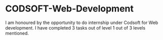 # CODSOFT-Web-Development
I am honoured by the opportunity to do internship under Codsoft for Web development. I have completed 3 tasks out of  level 1 out of 3 levels mentioned.
